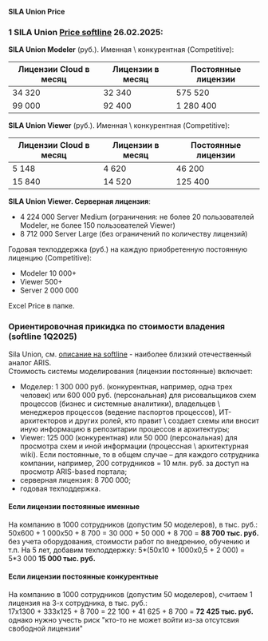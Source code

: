 **SILA Union Price**
### 1 SILA Union [Price softline](https://store.softline.ru/silaunion/sila-union-viewer/#licenses) 26.02.2025:

**SILA Union Modeler** (руб.). Именная \ конкурентная (Competitive):

| Лицензии Cloud в месяц | Лицензии в месяц | Постоянные лицензии |
|---|---|---|
| 34 320 | 32 340 | 575 520 |
| 99 000 | 92 400 | 1 280 400 |

**SILA Union Viewer** (руб.). Именная \ конкурентная (Competitive):

| Лицензии Cloud в месяц | Лицензии в месяц | Постоянные лицензии |
|---|---|---|
| 5 148 | 4 620 | 46 200 |
| 15 840 | 14 520 | 125 400 |

**SILA Union Viewer. Серверная лицензия**:  
- 4 224 000 Server Medium (ограничения: не более 20 пользователей Modeler, не более 150 пользователей Viewer)
- 8 712 000 Server Large (без ограничений по количеству лицензий) 

Годовая техподдержка (руб.) на каждую приобретенную постоянную лиценцию (Competitive):
- Modeler 10 000+
- Viewer 500+ 
- Server 2 000 000
  
Excel Price в папке. 
### Ориентировочная прикидка по стоимости владения (softline 1Q2025)
Sila Union, см. [описание на softline](https://softline.ru/about/our_partners/sila-union?sphrase_id=86419) - наиболее близкий отечественный аналог ARIS.  
Стоимость системы моделирования (лицензии постоянные) включает:  
-  Моделер: 1 300 000 руб. (конкурентная, например, одна трех человек) или 600 000 руб. (персональная) для рисовальщиков схем процессов (бизнес и системные аналитики), владельцев \ менеджеров процессов (ведение паспортов процессов), ИТ-архитекторов и других ролей, кто правит \ создает схемы или вносит иную информацию в репозитарии процессов и архитектуры;
- Viewer: 125 000 (конкурентная) или 50 000 (персональная) для просмотра схем и иной информации (процессная \ архитектурная wiki). Если постоянные, то в общем случае – для каждого сотрудника компании, например, 200 сотрудников = 10 млн. руб. за доступ на просмотр ARIS-based портала;
- серверная лицензия: 8 700 000; 
- годовая техподдержка.

#### Если лицензии постоянные именные 
На компанию в 1000 сотрудников (допустим 50 моделеров), в тыс. руб.:   
50х600 + 1 000х50 + 8 700 = 30 000 + 50 000 + 8 700 = **88 700 тыс. руб.** без учета оборудования, стоимости работ по внедрению, обучению и т.п.
На 5 лет, добавим техподдержку: 5*(50х10 + 1000х0,5 + 2 000) = 5*3 000 **15 000 тыс. руб.**
#### Если лицензии постоянные конкурентные
На компанию в 1000 сотрудников (допустим 50 моделеров), считаем 1 лицензия на 3-х сотрудника, в тыс. руб.:  
17х1300 +  333х125 + 8 700 = 22 100 + 41 625 + 8 700 = **72 425 тыс. руб.** однако нужно учесть риск "кто-то не может войти из-за отсутсвия свободной лицензии"

